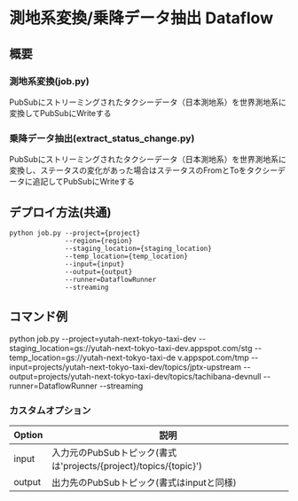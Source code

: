 # 測地系変換/乗降データ抽出 Dataflow

## 概要

### 測地系変換(job.py)
PubSubにストリーミングされたタクシーデータ（日本測地系）を世界測地系に変換してPubSubにWriteする

### 乗降データ抽出(extract_status_change.py)
PubSubにストリーミングされたタクシーデータ（日本測地系）を世界測地系に変換し、ステータスの変化があった場合はステータスのFromとToをタクシーデータに追記してPubSubにWriteする

## デプロイ方法(共通)
```
python job.py --project={project}
              --region={region}
              --staging_location={staging_location}
              --temp_location={temp_location}
              --input={input}
              --output={output}
              --runner=DataflowRunner
              --streaming
 ```
## コマンド例
python job.py --project=yutah-next-tokyo-taxi-dev --staging_location=gs://yutah-next-tokyo-taxi-dev.appspot.com/stg --temp_location=gs://yutah-next-tokyo-taxi-de v.appspot.com/tmp --input=projects/yutah-next-tokyo-taxi-dev/topics/jptx-upstream --output=projects/yutah-next-tokyo-taxi-dev/topics/tachibana-devnull --runner=DataflowRunner --streaming

### カスタムオプション
|Option|説明|
 |---|---|
 |input|入力元のPubSubトピック(書式は'projects/{project}/topics/{topic}')|
 |output|出力先のPubSubトピック(書式はinputと同様)|

